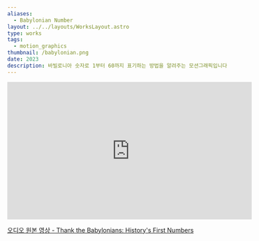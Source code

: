 ```yaml
---
aliases:
  - Babylonian Number
layout: ../../layouts/WorksLayout.astro
type: works
tags:
  - motion_graphics
thumbnail: /babylonian.png
date: 2023
description: 바빌로니아 숫자로 1부터 60까지 표기하는 방법을 알려주는 모션그래픽입니다.
---
```

<iframe width="560" height="315" src="https://www.youtube.com/embed/H-RlnFxTq_w?si=TfJKIPAsdnVL-kld" title="YouTube video player" frameborder="0" allow="accelerometer; autoplay; clipboard-write; encrypted-media; gyroscope; picture-in-picture; web-share" referrerpolicy="strict-origin-when-cross-origin" allowfullscreen></iframe>

[오디오 원본 영상 - Thank the Babylonians: History's First Numbers](https://www.youtube.com/watch?v=ZQghb2LKorI)